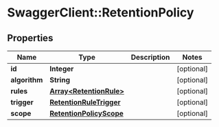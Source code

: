 # SwaggerClient::RetentionPolicy

## Properties
Name | Type | Description | Notes
------------ | ------------- | ------------- | -------------
**id** | **Integer** |  | [optional] 
**algorithm** | **String** |  | [optional] 
**rules** | [**Array&lt;RetentionRule&gt;**](RetentionRule.md) |  | [optional] 
**trigger** | [**RetentionRuleTrigger**](RetentionRuleTrigger.md) |  | [optional] 
**scope** | [**RetentionPolicyScope**](RetentionPolicyScope.md) |  | [optional] 


